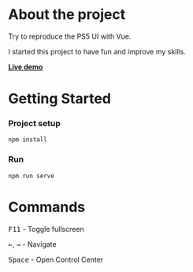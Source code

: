 # About the project

Try to reproduce the PS5 UI with Vue.

I started this project to have fun and improve my skills.

**[Live demo](https://arthurjm.github.io/ps5-ui/)**

# Getting Started

### Project setup
```
npm install
```

### Run
```
npm run serve
```

# Commands

<kbd>F11</kbd> - Toggle fullscreen

<kbd>←</kbd>, <kbd>→</kbd> - Navigate

<kbd>Space</kbd> - Open Control Center